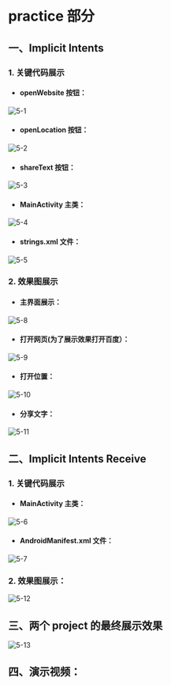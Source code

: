 # practice 部分
>
## 一、Implicit Intents 
>
### 1. 关键代码展示
>
- ####  openWebsite 按钮：
![5-1](https://github.com/IVY-1999/android_1813066/blob/main/image/lab5/1.png)
>
- #### openLocation 按钮：
![5-2](https://github.com/IVY-1999/android_1813066/blob/main/image/lab5/2.png)
>
- #### shareText 按钮：
![5-3](https://github.com/IVY-1999/android_1813066/blob/main/image/lab5/3.png)
>
- #### MainActivity 主类：
![5-4](https://github.com/IVY-1999/android_1813066/blob/main/image/lab5/4.png)
>
- #### strings.xml 文件：
![5-5](https://github.com/IVY-1999/android_1813066/blob/main/image/lab5/5.png)
>
### 2. 效果图展示
>
- #### 主界面展示：
![5-8](https://github.com/IVY-1999/android_1813066/blob/main/image/lab5/8.png)
>
- #### 打开网页(为了展示效果打开百度）：
![5-9](https://github.com/IVY-1999/android_1813066/blob/main/image/lab5/9.png)
>
- #### 打开位置：
![5-10](https://github.com/IVY-1999/android_1813066/blob/main/image/lab5/10.png)
>
- #### 分享文字：
![5-11](https://github.com/IVY-1999/android_1813066/blob/main/image/lab5/11.png)
>
>
>
## 二、Implicit Intents Receive
>
### 1. 关键代码展示
>
- #### MainActivity 主类：
![5-6](https://github.com/IVY-1999/android_1813066/blob/main/image/lab5/6.png)
>
- #### AndroidManifest.xml 文件：
![5-7](https://github.com/IVY-1999/android_1813066/blob/main/image/lab5/7.png)
>
### 2. 效果图展示：
![5-12](https://github.com/IVY-1999/android_1813066/blob/main/image/lab5/12.png)
>
>
## 三、两个 project 的最终展示效果
![5-13](https://github.com/IVY-1999/android_1813066/blob/main/image/lab5/13.png)
>
>
## 四、演示视频：
